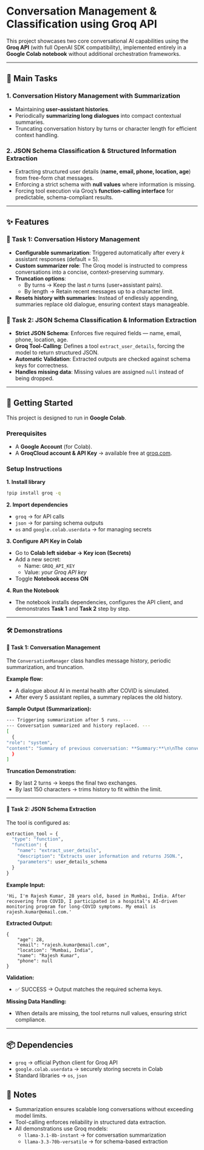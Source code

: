 # Conversation Management & Classification using Groq API

This project showcases two core conversational AI capabilities using the **Groq API** (with full OpenAI SDK compatibility), implemented entirely in a **Google Colab notebook** without additional orchestration frameworks.

---

## 📌 Main Tasks

### 1. Conversation History Management with Summarization
- Maintaining **user–assistant histories**.  
- Periodically **summarizing long dialogues** into compact contextual summaries.  
- Truncating conversation history by turns or character length for efficient context handling.  

### 2. JSON Schema Classification & Structured Information Extraction
- Extracting structured user details (**name, email, phone, location, age**) from free-form chat messages.  
- Enforcing a strict schema with **null values** where information is missing.  
- Forcing tool execution via Groq’s **function-calling interface** for predictable, schema-compliant results.  

---

## ✨ Features

### 🔹 Task 1: Conversation History Management
- **Configurable summarization**: Triggered automatically after every *k* assistant responses (default = 5).  
- **Custom summarizer role**: The Groq model is instructed to compress conversations into a concise, context-preserving summary.  
- **Truncation options**:  
  - By turns → Keep the last *n* turns (user+assistant pairs).  
  - By length → Retain recent messages up to a character limit.  
- **Resets history with summaries**: Instead of endlessly appending, summaries replace old dialogue, ensuring context stays manageable.  

### 🔹 Task 2: JSON Schema Classification & Information Extraction
- **Strict JSON Schema**: Enforces five required fields — name, email, phone, location, age.  
- **Groq Tool-Calling**: Defines a tool `extract_user_details`, forcing the model to return structured JSON.  
- **Automatic Validation**: Extracted outputs are checked against schema keys for correctness.  
- **Handles missing data**: Missing values are assigned `null` instead of being dropped.  

---

## 🚀 Getting Started

This project is designed to run in **Google Colab**.

### Prerequisites
- A **Google Account** (for Colab).  
- A **GroqCloud account & API Key** → available free at [groq.com](https://groq.com).  

### Setup Instructions
**1. Install library**
```bash
!pip install groq -q
```
**2. Import dependencies**
- `groq` → for API calls  
- `json` → for parsing schema outputs  
- `os` and `google.colab.userdata` → for managing secrets  

**3. Configure API Key in Colab**
- Go to **Colab left sidebar → Key icon (Secrets)**  
- Add a new secret:  
  - Name: `GROQ_API_KEY`  
  - Value: *your Groq API key*  
- Toggle **Notebook access ON**  

**4. Run the Notebook**
- The notebook installs dependencies, configures the API client, and demonstrates **Task 1** and **Task 2** step by step.  

---
### 🛠️ Demonstrations

#### 🔹 Task 1: Conversation Management

The `ConversationManager` class handles message history, periodic summarization, and truncation.  

**Example flow:**
- A dialogue about AI in mental health after COVID is simulated.  
- After every 5 assistant replies, a summary replaces the old history.  

**Sample Output (Summarization):**

```bash
--- Triggering summarization after 5 runs. ---
--- Conversation summarized and history replaced. ---
[
  {
"role": "system",
"content": "Summary of previous conversation: **Summary:**\n\nThe conversation revolves around the impact of COVID-19 on mental health and the role of AI in addressing this issue. Key points include:\n\n- The WHO reported a 25% global increase in anxiety and depression cases during the pandemic.\n- Young adults, healthcare workers, and those who lost jobs were disproportionately affected.\n- AI tools are being used to screen symptoms, run chatbots, and analyze speech for early signs of depression.\n- AI-powered chatbots, such as Woebot and Wysa, have shown reduced anxiety symptoms in users within two weeks.\n- AI is intended to support human therapists, providing 24/7 access and supplementing treatment, rather than replacing it."
  }
]
```


**Truncation Demonstration:**
- By last 2 turns → keeps the final two exchanges.  
- By last 150 characters → trims history to fit within the limit.  

---

#### 🔹 Task 2: JSON Schema Extraction

The tool is configured as:
```python
extraction_tool = {
  "type": "function",
  "function": {
    "name": "extract_user_details",
    "description": "Extracts user information and returns JSON.",
    "parameters": user_details_schema
  }
}

```
**Example Input:**
```
'Hi, I'm Rajesh Kumar, 28 years old, based in Mumbai, India. After recovering from COVID, I participated in a hospital's AI-driven monitoring program for long-COVID symptoms. My email is rajesh.kumar@email.com.'
```

**Extracted Output:**
```
{
    "age": 28,
    "email": "rajesh.kumar@email.com",
    "location": "Mumbai, India",
    "name": "Rajesh Kumar",
    "phone": null
}
```

**Validation:**
- ✅ SUCCESS → Output matches the required schema keys.


**Missing Data Handling:**
- When details are missing, the tool returns null values, ensuring strict compliance.
---

## 📦 Dependencies
- `groq` → official Python client for Groq API
- `google.colab.userdata` → securely storing secrets in Colab
- Standard libraries → `os`, `json`



## 📌 Notes
- Summarization ensures scalable long conversations without exceeding model limits.
- Tool-calling enforces reliability in structured data extraction.
- All demonstrations use Groq models:
  - `llama-3.1-8b-instant` → for conversation summarization
  - `llama-3.3-70b-versatile` → for schema-based extraction
